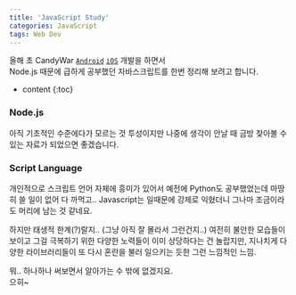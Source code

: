 ```yaml
---
title: 'JavaScript Study'
categories: JavaScript
tags: Web Dev
---
```


올해 초 CandyWar
[`Android`](https://play.google.com/store/apps/details?id=com.htngames.candywar)
[`iOS`](https://itunes.apple.com/kr/app/candywar/id1091865831?mt=8)
개발을 하면서  
Node.js 때문에 급하게 공부했던 자바스크립트를 한번 정리해 보려고 합니다.

- content
  {:toc}

### Node.js

아직 기초적인 수준에다가 모르는 것 투성이지만
나중에 생각이 안날 때 금방 찾아볼 수 있는 자료가 되었으면 좋겠습니다.

### Script Language

개인적으로 스크립트 언어 자체에 흥미가 있어서 예전에 Python도 공부했었는데 마땅히 쓸 일이 없어 다 까먹고..
Javascript는 일때문에 강제로 익혔더니 그나마 조금이라도 머리에 남는 것 같네요.

하지만 태생적 한계(?)랄지.. (그냥 아직 잘 몰라서 그런건지..) 여전히 불안한 모습들이 보이고
그걸 극복하기 위한 다양한 노력들이 이미 상당하다는 건 놀랍지만,
지나치게 다양한 라이브러리들이 또 다시 혼란을 불러 일으키는 듯한 그런 느낌적인 느낌.

뭐.. 하나하나 써보면서 알아가는 수 밖에 없겠지요.  
으히~

